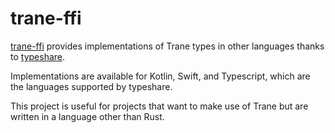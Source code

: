 # trane-ffi

[trane-ffi](https://github.com/trane-project/trane-ffi) provides implementations of Trane types in
other languages thanks to [typeshare](https://github.com/1Password/typeshare).

Implementations are available for Kotlin, Swift, and Typescript, which are the languages supported
by typeshare.

This project is useful for projects that want to make use of Trane but are written in a language
other than Rust.
